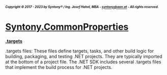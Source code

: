 ##### <sub><sub>Copyright &copy; 2017 - 2023 by Syntony&reg; / Ing. Josef Hahnl, MBA - syntony@aon.at - All rights reserved.</sub></sub>
# [Syntony.CommonProperties](./../README.md)

<a name="targets"/>[**.targets**](https://learn.microsoft.com/en-us/visualstudio/msbuild/customize-your-build?view=vs-2022#choose-between-adding-properties-to-a-props-or-targets-file)

.targets files: These files define targets, tasks, and other build logic for building, packaging, and testing .NET projects. They are typically imported at the bottom of a project file. The .NET SDK includes several .targets files that implement the build process for .NET projects.
